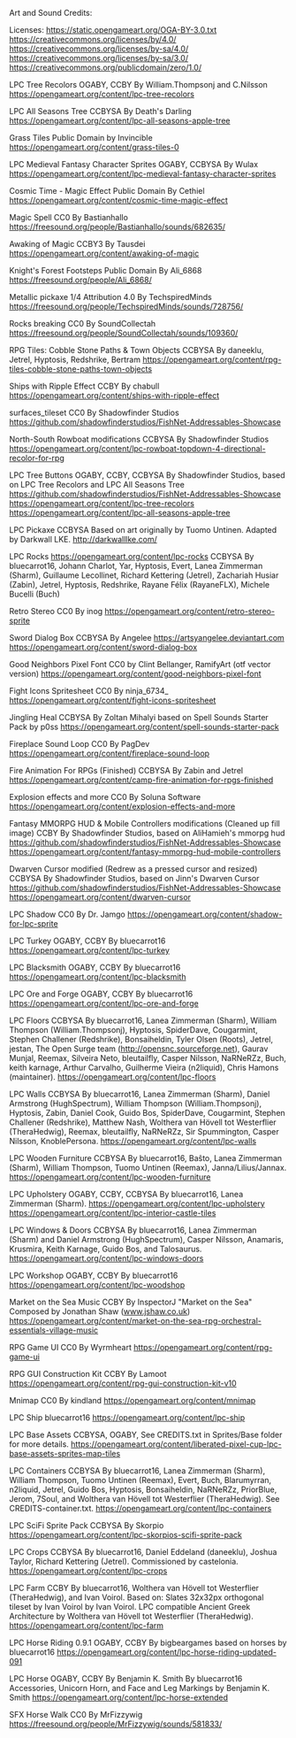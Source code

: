 Art and Sound Credits:

Licenses:
https://static.opengameart.org/OGA-BY-3.0.txt
https://creativecommons.org/licenses/by/4.0/
https://creativecommons.org/licenses/by-sa/4.0/
https://creativecommons.org/licenses/by-sa/3.0/
https://creativecommons.org/publicdomain/zero/1.0/

LPC Tree Recolors
OGABY, CCBY By William.Thompsonj and C.Nilsson
https://opengameart.org/content/lpc-tree-recolors

LPC All Seasons Tree
CCBYSA By Death's Darling
https://opengameart.org/content/lpc-all-seasons-apple-tree

Grass Tiles
Public Domain by Invincible
https://opengameart.org/content/grass-tiles-0

LPC Medieval Fantasy Character Sprites
OGABY, CCBYSA By Wulax
https://opengameart.org/content/lpc-medieval-fantasy-character-sprites

Cosmic Time - Magic Effect
Public Domain By Cethiel
https://opengameart.org/content/cosmic-time-magic-effect

Magic Spell
CC0 By Bastianhallo
https://freesound.org/people/Bastianhallo/sounds/682635/

Awaking of Magic
CCBY3 By Tausdei
https://opengameart.org/content/awaking-of-magic

Knight's Forest Footsteps
Public Domain By Ali_6868 
https://freesound.org/people/Ali_6868/

Metallic pickaxe 1/4
Attribution 4.0 By TechspiredMinds
https://freesound.org/people/TechspiredMinds/sounds/728756/

Rocks breaking
CC0 By SoundCollectah
https://freesound.org/people/SoundCollectah/sounds/109360/

RPG Tiles: Cobble Stone Paths & Town Objects
CCBYSA By daneeklu, Jetrel, Hyptosis, Redshrike, Bertram
https://opengameart.org/content/rpg-tiles-cobble-stone-paths-town-objects

Ships with Ripple Effect
CCBY By chabull
https://opengameart.org/content/ships-with-ripple-effect

surfaces_tileset
CC0 By Shadowfinder Studios
https://github.com/shadowfinderstudios/FishNet-Addressables-Showcase

North-South Rowboat modifications
CCBYSA By Shadowfinder Studios
https://opengameart.org/content/lpc-rowboat-topdown-4-directional-recolor-for-rpg

LPC Tree Buttons
OGABY, CCBY, CCBYSA By Shadowfinder Studios, based on LPC Tree Recolors and LPC All Seasons Tree
https://github.com/shadowfinderstudios/FishNet-Addressables-Showcase
https://opengameart.org/content/lpc-tree-recolors
https://opengameart.org/content/lpc-all-seasons-apple-tree

LPC Pickaxe
CCBYSA Based on art originally by Tuomo Untinen. Adapted by Darkwall LKE.
http://darkwalllke.com/

LPC Rocks
https://opengameart.org/content/lpc-rocks
CCBYSA By bluecarrot16, Johann Charlot, Yar, Hyptosis, Evert, Lanea Zimmerman (Sharm), Guillaume Lecollinet, Richard Kettering (Jetrel), Zachariah Husiar (Zabin), Jetrel, Hyptosis, Redshrike, Rayane Félix (RayaneFLX), Michele Bucelli (Buch)

Retro Stereo
CC0 By inog
https://opengameart.org/content/retro-stereo-sprite

Sword Dialog Box
CCBYSA By Angelee https://artsyangelee.deviantart.com
https://opengameart.org/content/sword-dialog-box

Good Neighbors Pixel Font
CC0 by Clint Bellanger, RamifyArt (otf vector version)
https://opengameart.org/content/good-neighbors-pixel-font

Fight Icons Spritesheet
CC0 By ninja_6734_
https://opengameart.org/content/fight-icons-spritesheet

Jingling Heal
CCBYSA By Zoltan Mihalyi based on Spell Sounds Starter Pack by p0ss https://opengameart.org/content/spell-sounds-starter-pack

Fireplace Sound Loop
CC0 By PagDev
https://opengameart.org/content/fireplace-sound-loop

Fire Animation For RPGs (Finished)
CCBYSA By Zabin and Jetrel
https://opengameart.org/content/camp-fire-animation-for-rpgs-finished

Explosion effects and more
CC0 By Soluna Software
https://opengameart.org/content/explosion-effects-and-more

Fantasy MMORPG HUD & Mobile Controllers modifications (Cleaned up fill image)
CCBY By Shadowfinder Studios, based on AliHamieh's mmorpg hud
https://github.com/shadowfinderstudios/FishNet-Addressables-Showcase
https://opengameart.org/content/fantasy-mmorpg-hud-mobile-controllers

Dwarven Cursor modified (Redrew as a pressed cursor and resized)
CCBYSA By Shadowfinder Studios, based on Jinn's Dwarven Cursor
https://github.com/shadowfinderstudios/FishNet-Addressables-Showcase
https://opengameart.org/content/dwarven-cursor

LPC Shadow
CC0 By Dr. Jamgo
https://opengameart.org/content/shadow-for-lpc-sprite

LPC Turkey
OGABY, CCBY By bluecarrot16
https://opengameart.org/content/lpc-turkey

LPC Blacksmith
OGABY, CCBY By bluecarrot16
https://opengameart.org/content/lpc-blacksmith

LPC Ore and Forge
OGABY, CCBY By bluecarrot16
https://opengameart.org/content/lpc-ore-and-forge

LPC Floors
CCBYSA By bluecarrot16, Lanea Zimmerman (Sharm), William Thompson (William.Thompsonj), Hyptosis, SpiderDave, Cougarmint, Stephen Challener (Redshrike), Bonsaiheldin, Tyler Olsen (Roots), Jetrel, jestan, The Open Surge team (http://opensnc.sourceforge.net), Gaurav Munjal, Reemax, Silveira Neto, bleutailfly, Casper Nilsson, NaRNeRZz, Buch, keith karnage, Arthur Carvalho, Guilherme Vieira (n2liquid), Chris Hamons (maintainer).
https://opengameart.org/content/lpc-floors

LPC Walls
CCBYSA By bluecarrot16, Lanea Zimmerman (Sharm), Daniel Armstrong (HughSpectrum), William Thompson (William.Thompsonj), Hyptosis, Zabin, Daniel Cook, Guido Bos, SpiderDave, Cougarmint, Stephen Challener (Redshrike), Matthew Nash, Wolthera van Hövell tot Westerflier (TheraHedwig), Reemax, bleutailfly, NaRNeRZz, Sir Spummington, Casper Nilsson, KnoblePersona.
https://opengameart.org/content/lpc-walls

LPC Wooden Furniture
CCBYSA By bluecarrot16, Baŝto, Lanea Zimmerman (Sharm), William Thompson, Tuomo Untinen (Reemax), Janna/Lilius/Jannax.
https://opengameart.org/content/lpc-wooden-furniture

LPC Upholstery
OGABY, CCBY, CCBYSA By bluecarrot16, Lanea Zimmerman (Sharm). https://opengameart.org/content/lpc-upholstery
https://opengameart.org/content/lpc-interior-castle-tiles

LPC Windows & Doors
CCBYSA By bluecarrot16, Lanea Zimmerman (Sharm) and Daniel Armstrong (HughSpectrum), Casper Nilsson, Anamaris, Krusmira, Keith Karnage, Guido Bos, and Talosaurus.
https://opengameart.org/content/lpc-windows-doors

LPC Workshop
OGABY, CCBY By bluecarrot16
https://opengameart.org/content/lpc-woodshop

Market on the Sea Music
CCBY By InspectorJ
"Market on the Sea" Composed by Jonathan Shaw (www.jshaw.co.uk)
https://opengameart.org/content/market-on-the-sea-rpg-orchestral-essentials-village-music

RPG Game UI
CC0 By Wyrmheart
https://opengameart.org/content/rpg-game-ui

RPG GUI Construction Kit
CCBY By Lamoot
https://opengameart.org/content/rpg-gui-construction-kit-v10

Mnimap
CC0 By kindland
https://opengameart.org/content/mnimap

LPC Ship
bluecarrot16
https://opengameart.org/content/lpc-ship

LPC Base Assets
CCBYSA, OGABY, See CREDITS.txt in Sprites/Base folder for more details.
https://opengameart.org/content/liberated-pixel-cup-lpc-base-assets-sprites-map-tiles

LPC Containers
CCBYSA By bluecarrot16, Lanea Zimmerman (Sharm), William Thompson, Tuomo Untinen (Reemax), Evert, Buch, Blarumyrran, n2liquid, Jetrel, Guido Bos, Hyptosis, Bonsaiheldin, NaRNeRZz, PriorBlue, Jerom, 7Soul, and Wolthera van Hövell tot Westerflier (TheraHedwig). See CREDITS-container.txt.
https://opengameart.org/content/lpc-containers

LPC SciFi Sprite Pack
CCBYSA By Skorpio
https://opengameart.org/content/lpc-skorpios-scifi-sprite-pack

LPC Crops
CCBYSA By bluecarrot16, Daniel Eddeland (daneeklu), Joshua Taylor, Richard Kettering (Jetrel). Commissioned by castelonia.
https://opengameart.org/content/lpc-crops

LPC Farm
CCBY By bluecarrot16, Wolthera van Hövell tot Westerflier (TheraHedwig), and Ivan Voirol. Based on: Slates 32x32px orthogonal tileset by Ivan Voirol by Ivan Voirol. LPC compatible Ancient Greek Architecture by Wolthera van Hövell tot Westerflier (TheraHedwig).
https://opengameart.org/content/lpc-farm

LPC Horse Riding 0.9.1
OGABY, CCBY By bigbeargames based on horses by bluecarrot16
https://opengameart.org/content/lpc-horse-riding-updated-091

LPC Horse
OGABY, CCBY By Benjamin K. Smith By bluecarrot16
Accessories, Unicorn Horn, and Face and Leg Markings by Benjamin K. Smith
https://opengameart.org/content/lpc-horse-extended

SFX Horse Walk
CC0 By MrFizzywig
https://freesound.org/people/MrFizzywig/sounds/581833/

